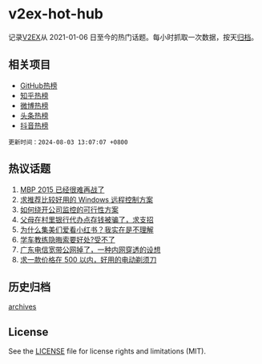 # v2ex-hot-hub

 记录[V2EX](https://www.v2ex.com/)从 2021-01-06 日至今的热门话题。每小时抓取一次数据，按天[归档](archives)。
 
 ## 相关项目

- [GitHub热榜](https://github.com/snaildev/github-hot-hub)
- [知乎热榜](https://github.com/snaildev/zhihu-hot-hub)
- [微博热榜](https://github.com/snaildev/weibo-hot-hub)
- [头条热榜](https://github.com/snaildev/toutiao-hot-hub)
- [抖音热榜](https://github.com/snaildev/douyin-hot-hub)


 `更新时间：2024-08-03 13:07:07 +0800`

## 热议话题

1. [MBP 2015 已经很难再战了](https://www.v2ex.com/t/1062005)
1. [求推荐比较好用的 Windows 远程控制方案](https://www.v2ex.com/t/1062036)
1. [如何绕开公司监控的可行性方案](https://www.v2ex.com/t/1062053)
1. [父母在村里银行代办点存钱被骗了，求支招](https://www.v2ex.com/t/1062168)
1. [为什么集美们爱看小红书？我实在是不理解](https://www.v2ex.com/t/1062003)
1. [学车教练隐晦索要好处?受不了](https://www.v2ex.com/t/1062002)
1. [广东电信宽带公网掉了，一种内网穿透的设想](https://www.v2ex.com/t/1062021)
1. [求一款价格在 500 以内，好用的电动剃须刀](https://www.v2ex.com/t/1062166)

## 历史归档

[archives](archives)

## License

See the [LICENSE](LICENSE) file for license rights and limitations (MIT).
